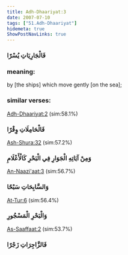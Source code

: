 ```yaml
---
title: Adh-Dhaariyat:3
date: 2007-07-10
tags: ["51.Adh-Dhaariyat"]
hidemeta: true 
ShowPostNavLinks: true 
---
```

### فَالْجَارِيَاتِ يُسْرًا
### meaning: 
by [the ships] which move gently [on the sea];
### similar verses: 

[Adh-Dhaariyat:2](/51/2) (sim:58.1%)

### فَالْحَامِلَاتِ وِقْرًا

[Ash-Shura:32](/42/32) (sim:57.2%)

### وَمِنْ آيَاتِهِ الْجَوَارِ فِي الْبَحْرِ كَالْأَعْلَامِ

[An-Naazi'aat:3](/79/3) (sim:56.7%)

### وَالسَّابِحَاتِ سَبْحًا

[At-Tur:6](/52/6) (sim:56.4%)

### وَالْبَحْرِ الْمَسْجُورِ

[As-Saaffaat:2](/37/2) (sim:53.7%)

### فَالزَّاجِرَاتِ زَجْرًا
